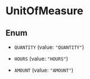 

# UnitOfMeasure

## Enum


* `QUANTITY` (value: `"QUANTITY"`)

* `HOURS` (value: `"HOURS"`)

* `AMOUNT` (value: `"AMOUNT"`)



